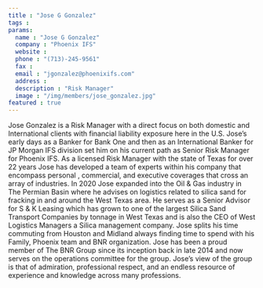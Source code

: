 ```yaml
---
title : "Jose G Gonzalez"
tags : 
params:
  name : "Jose G Gonzalez"
  company : "Phoenix IFS"
  website : 
  phone : "(713)-245-9561"
  fax : 
  email : "jgonzalez@phoenixifs.com"
  address : 
  description : "Risk Manager"
  image : "/img/members/jose_gonzalez.jpg"
featured : true
---                                                                                    
```

Jose Gonzalez is a Risk Manager with a direct focus on both domestic and International clients with financial liability exposure here in the U.S.
Jose’s early days as a Banker for Bank One and then as an  International Banker for JP Morgan IFS division set him on his current path as Senior Risk Manager for Phoenix IFS. As a licensed Risk Manager with the state of Texas for over 22 years Jose has developed a team of experts within his company that encompass personal , commercial, and executive coverages that cross an array of industries. In 2020 Jose expanded into the Oil & Gas industry in The Permian Basin where he advises on logistics related to silica sand for fracking in and around the West Texas area. He serves as a Senior Advisor for S & K Leasing which has grown to one of the largest Silica Sand Transport Companies by tonnage in West Texas and is also the CEO of West Logistics Managers a Silica management company. Jose splits his time commuting from  Houston and Midland always finding time to spend with his Family, Phoenix team and BNR organization.
Jose has been a proud member of The BNR Group since its inception back in late 2014 and now serves on the operations committee for the group. Jose’s view of the group is that of admiration, professional respect, and an endless resource of experience and knowledge across many professions.
